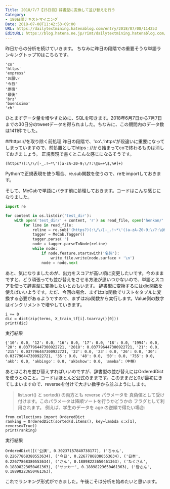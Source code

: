 ```yaml
---
Title: 2018/7/7【15日目】辞書型に変換して並び替えを行う
Category:
- 180日間テキストマイニング
Date: 2018-07-08T11:42:53+09:00
URL: https://dailytextmining.hatenablog.com/entry/2018/07/08/114253
EditURL: https://blog.hatena.ne.jp/rimt/dailytextmining.hatenablog.com/atom/entry/10257846132599187733
---
```


昨日からの分析を続けていきます。
ちなみに昨日の段階での重要そうな単語ランキングトップ10はこちらです。
```
'co'
'https'
'express'
'お願い'
'今日'
'原宿'
'最後'
'brz'
'buenísimo'
'ch'
```

ひとまずデータ量を増やすために、SQLを叩きます。2018年6月7日から7月7日までの30日分のtweetデータを得られました。ちなみに、この期間内のデータ数は1411件でした。

##https://を取り除く前処理
昨日の段階で、'co’、’https’が段違いに重要になってしまっていますので、前処置としてhttps : //から始まってcoで終わるものは消しておきましょう。
正規表現で書くとこんな感じになるそうです。

```
(https?)(:\/\/[-_.!~*\'()a-zA-Z0-9;\/?:\@&=+\$,%#]+)
```
Pythonで正規表現を使う場合、re.sub関数を使うので、reをimportしておきます。

そして、MeCabで単語にバラす前に処理しておきます。コードはこんな感じになりました。

```python
import re

for content in os.listdir('test_dir'):
    with open('test_dir/' + content, 'r') as read_file, open('henkan/' + content, 'w') as write_file:
        for line in read_file:
            reline = re.sub('(https?)(:\/\/[-_.!~*\'()a-zA-Z0-9;\/?:\@&=+\$,%#]+)', '', line)
            tagger = MeCab.Tagger()
            tagger.parse('')
            node = tagger.parseToNode(reline)
            while node:
                if node.feature.startswith('名詞'):
                    write_file.write(node.surface + '\n')
                node = node.next
```

あと、気になりましたのが、出力をスコアが高い順に変更したいです。今のままですと、どう頑張っても並び替えをさせる方法が思いつかないので、単語とスコアを使って辞書型に変換したいとおもいます。
辞書型に変換するにはdic関数を使えばいいようです。ただ、今回の場合、まずはzip関数でリストをタプルに変換する必要があるようですので、まずはzip関数から実行します。Value側の数字はインクリメントで増やしていきます。

```
i += 0
dic = dict(zip(terms, X_train_tf[i].toarray()[0]))
print(dic)
```
実行結果
```
{'10': 0.0, '12': 0.0, '16': 0.0, '17': 0.0, '18': 0.0, '1994': 0.0, '20': 0.037796447300922721, '2018': 0.037796447300922721, '21': 0.0, '215': 0.037796447300922721, '22': 0.0, '23': 0.0, '26': 0.0, '30': 0.037796447300922721, '35': 0.0, '48': 0.0, '50': 0.0, '755': 0.0, 'akb': 0.0, 'akbingo': 0.0, 'akbshow': 0.0, 'ameba’:（中略）
```

あとはこれを並び替えすればいいのですが、辞書型の並び替えにはOrderedDictを使うとのこと。コードはほとんど公式のままです。このままだと0が最初にきてしまいますので、reverseを付けて大きい数字から並ぶようにします。

> list.sort() と sorted() の両方とも reverse パラメータを 真偽値として受け付けます。このパラメータは降順ソートを行うかどうかの フラグとして利用されます。 例えば、学生のデータを age の逆順で得たい場合:

```
from collections import OrderedDict
ranking = OrderedDict(sorted(d.items(), key=lambda x:x[1], reverse=True))
print(ranking)
```
実行結果
```
OrderedDict([('公演', 0.30237157840738177), ('ちゃん', 0.22677868380553634), ('今日', 0.22677868380553634), ('日本', 0.22677868380553634), ('さん', 0.18898223650461363), ('たくさん', 0.18898223650461363), ('サッカー', 0.18898223650461363), ('皆さん', 0.18898223650461363), 
```

これでランキング形式ができました。午後こそは分析を始めたいと思います。
